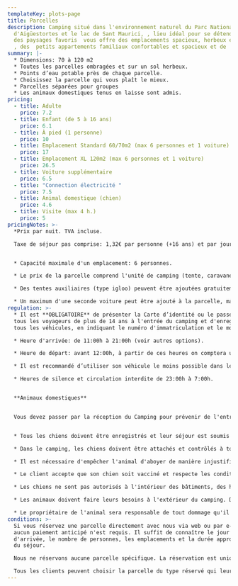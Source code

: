 ```yaml
---
templateKey: plots-page
title: Parcelles
description: Camping situé dans l'environnement naturel du Parc National
  d'Aigüestortes et le lac de Sant Maurici, , lieu idéal pour se détendre, jouir
  des paysages favoris  vous offre des emplacements spacieux, herbeux et ombreux
  , des  petits appartements familiaux confortables et spacieux et de  bungalows
summary: |-
  * Dimensions: 70 à 120 m2
  * Toutes les parcelles ombragées et sur un sol herbeux.
  * Points d’eau potable près de chaque parcelle.
  * Choisissez la parcelle qui vous plaît le mieux.
  * Parcelles séparées pour groupes
  * Les animaux domestiques tenus en laisse sont admis.
pricing:
  - title: Adulte
    price: 7.2
  - title: Enfant (de 5 à 16 ans)
    price: 6.1
  - title: À pied (1 personne)
    price: 10
  - title: Emplacement Standard 60/70m2 (max 6 personnes et 1 voiture)
    price: 17
  - title: Emplacement XL 120m2 (max 6 personnes et 1 voiture)
    price: 26.5
  - title: Voiture supplémentaire
    price: 6.5
  - title: "Connection électricité "
    price: 7.5
  - title: Animal domestique (chien)
    price: 4.6
  - title: Visite (max 4 h.)
    price: 5
pricingNotes: >-
  *Prix par nuit. TVA incluse.

  Taxe de séjour pas comprise: 1,32€ par personne (+16 ans) et par jour, avec un maximum de 7 jours.*


  * Capacité maximale d'un emplacement: 6 personnes.

  * Le prix de la parcelle comprend l'unité de camping (tente, caravane, camping-car ...) et un véhicule, qui est garé sur la parcelle.

  * Des tentes auxiliaires (type igloo) peuvent être ajoutées gratuitement, à condition qu'elles soient dans les limites de la parcelle.

  * Un maximum d'une seconde voiture peut être ajouté à la parcelle, mais elle doit être enregistrée et payée selon le tarif en vigueur, et elle doit être garée dans les limites de la parcelle. Si vous garez la voiture sur une autre emplacement, vous devez payer les frais de la parcelle supplémentaire que vous occupez.
regulation: >-
  * Il est **OBLIGATOIRE** de présenter la Carte d’identité ou le passeport de
  tous les voyageurs de plus de 14 ans à l'entrée du camping et d'enregistrer
  tous les véhicules, en indiquant le numéro d'immatriculation et le modèle.

  * Heure d'arrivée: de 11:00h à 21:00h (voir autres options).

  * Heure de départ: avant 12:00h, à partir de ces heures on comptera un séjour de plus.

  * Il est recommandé d’utiliser son véhicule le moins possible dans le camping et de ne jamais rouler à plus de 10km/h.                                                                 

  * Heures de silence et circulation interdite de 23:00h à 7:00h.


  **Animaux domestiques**


  Vous devez passer par la réception du Camping pour prévenir de l'entrée de votre animal.


  * Tous les chiens doivent être enregistrés et leur séjour est soumis au paiement des frais correspondants.

  * Dans le camping, les chiens doivent être attachés et contrôlés à tout moment et ne peuvent jamais occuper ou traverser une parcelle n'appartenant pas à leur propriétaire.

  * Il est nécessaire d'empêcher l'animal d'aboyer de manière injustifiée pendant les heures de repos.

  * Le client accepte que son chien soit vacciné et respecte les conditions phytosanitaires établies par la loi.

  * Les chiens ne sont pas autorisés à l'intérieur des bâtiments, des hébergements, de l' aire de jeux et de la piscine.

  * Les animaux doivent faire leurs besoins à l'extérieur du camping. Dans tous les cas, les propriétaires doivent collecter les excréments de leurs animaux et les déposer dans un sac à la poubelle.

  * Le propriétaire de l'animal sera responsable de tout dommage qu'il pourrait causer au reste des campeurs et à leur propriété ainsi qu'aux installations du camping.
conditions: >-
  Si vous réservez une parcelle directement avec nous via web ou par e-mail,
  aucun paiement anticipé n'est requis. Il suffit de connaître le jour
  d'arrivée, le nombre de personnes, les emplacements et la durée approximative
  du séjour.

  Nous ne réservons aucune parcelle spécifique. La réservation est uniquement pour garantir que vous trouverez une place au cas où le camping est complet.

  Tous les clients peuvent choisir la parcelle du type réservé qui leur plaît le plus parmi toutes les disponibles, uniquement au moment de l’arrivée.
---
```

